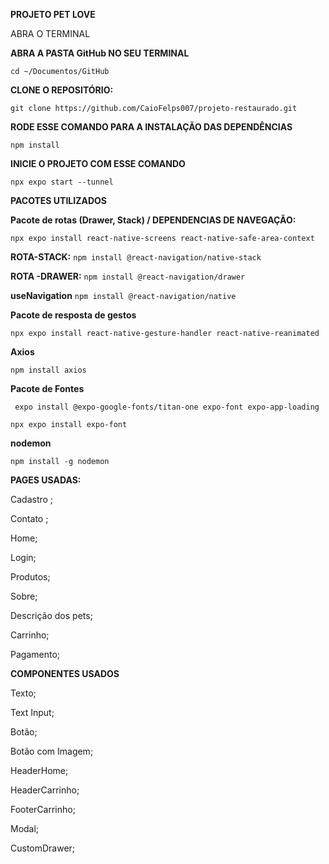 
**PROJETO PET LOVE**


ABRA O TERMINAL


**ABRA A PASTA GitHub NO SEU TERMINAL**
```
cd ~/Documentos/GitHub
```

**CLONE O REPOSITÓRIO:**
 ```
git clone https://github.com/CaioFelps007/projeto-restaurado.git
 ```


**RODE ESSE COMANDO PARA A INSTALAÇÃO DAS DEPENDÊNCIAS**
```
npm install
```

**INICIE O PROJETO COM ESSE COMANDO**
```
npx expo start --tunnel
```


**PACOTES UTILIZADOS**

**Pacote de rotas (Drawer, Stack) / DEPENDENCIAS DE NAVEGAÇÃO:**
```
npx expo install react-native-screens react-native-safe-area-context
```

**ROTA-STACK:**  ```npm install @react-navigation/native-stack```

**ROTA -DRAWER:** ```npm install @react-navigation/drawer```

**useNavigation** ```npm install @react-navigation/native```

**Pacote de resposta de gestos**
```
npx expo install react-native-gesture-handler react-native-reanimated
```
**Axios**
```
npm install axios
```

**Pacote de Fontes** 
```
 expo install @expo-google-fonts/titan-one expo-font expo-app-loading
```

```
npx expo install expo-font
```
**nodemon**
```
npm install -g nodemon
```


**PAGES USADAS:**

Cadastro ;

Contato ;

Home;

Login;

Produtos;

Sobre;

Descrição dos pets;

Carrinho;

Pagamento;



**COMPONENTES USADOS**

Texto;

Text Input;

Botão;

Botão com Imagem;

HeaderHome;

HeaderCarrinho;

FooterCarrinho;

Modal;

CustomDrawer;

